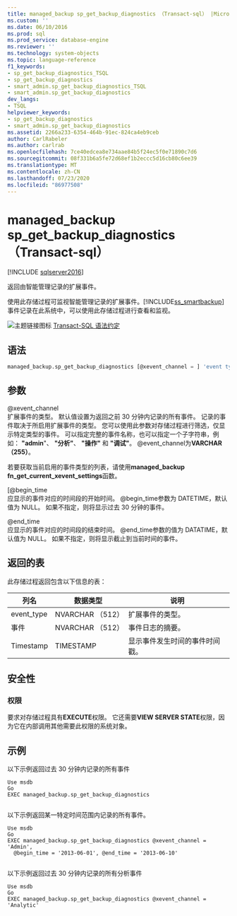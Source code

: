 ```yaml
---
title: managed_backup sp_get_backup_diagnostics （Transact-sql） |Microsoft Docs
ms.custom: ''
ms.date: 06/10/2016
ms.prod: sql
ms.prod_service: database-engine
ms.reviewer: ''
ms.technology: system-objects
ms.topic: language-reference
f1_keywords:
- sp_get_backup_diagnostics_TSQL
- sp_get_backup_diagnostics
- smart_admin.sp_get_backup_diagnostics_TSQL
- smart_admin.sp_get_backup_diagnostics
dev_langs:
- TSQL
helpviewer_keywords:
- sp_get_backup_diagnostics
- smart_admin.sp_get_backup_diagnostics
ms.assetid: 2266a233-6354-464b-91ec-824ca4eb9ceb
author: CarlRabeler
ms.author: carlrab
ms.openlocfilehash: 7ce40edcea8e734aae84b5f24ec5f0e71890c7d6
ms.sourcegitcommit: 08f331b6a5fe72d68ef1b2eccc5d16cb80c6ee39
ms.translationtype: MT
ms.contentlocale: zh-CN
ms.lasthandoff: 07/23/2020
ms.locfileid: "86977508"
---
```

# <a name="managed_backupsp_get_backup_diagnostics-transact-sql"></a>managed_backup sp_get_backup_diagnostics （Transact-sql）
[!INCLUDE [sqlserver2016](../../includes/applies-to-version/sqlserver2016.md)]

  返回由智能管理记录的扩展事件。  
  
 使用此存储过程可监视智能管理记录的扩展事件。[!INCLUDE[ss_smartbackup](../../includes/ss-smartbackup-md.md)]事件记录在此系统中，可以使用此存储过程进行查看和监视。  
  
 ![主题链接图标](../../database-engine/configure-windows/media/topic-link.gif "主题链接图标") [Transact-SQL 语法约定](../../t-sql/language-elements/transact-sql-syntax-conventions-transact-sql.md)  
  
## <a name="syntax"></a>语法  
  
```sql  
managed_backup.sp_get_backup_diagnostics [@xevent_channel = ] 'event type' [, [@begin_time = ] 'time1' ] [, [@end_time = ] 'time2'VARCHAR(255) = 'Xevent',@begin_time DATETIME = NULL,@end_time DATETIME = NULL  
```  
  
##  <a name="arguments"></a><a name="Arguments"></a> 参数  
 @xevent_channel  
 扩展事件的类型。 默认值设置为返回之前 30 分钟内记录的所有事件。 记录的事件取决于所启用扩展事件的类型。 您可以使用此参数对存储过程进行筛选，仅显示特定类型的事件。 可以指定完整的事件名称，也可以指定一个子字符串，例如： **"admin**"、 **"分析"**、 **"操作"** 和 **"调试"**。 @event_channel为**VARCHAR （255）**。  
  
 若要获取当前启用的事件类型的列表，请使用**managed_backup fn_get_current_xevent_settings**函数。  
  
 [@begin_time  
 应显示的事件对应的时间段的开始时间。 @begin_time参数为 DATETIME，默认值为 NULL。 如果不指定，则将显示过去 30 分钟的事件。  
  
 @end_time  
 应显示的事件对应的时间段的结束时间。 @end_time参数的值为 DATATIME，默认值为 NULL。  如果不指定，则将显示截止到当前时间的事件。  
  
## <a name="table-returned"></a>返回的表  
 此存储过程返回包含以下信息的表：  
  
| 列名 | 数据类型 | 说明 |  
| ----------- | --------- | ----------- |
|event_type|NVARCHAR （512）|扩展事件的类型。|  
|事件|NVARCHAR （512）|事件日志的摘要。|  
|Timestamp|TIMESTAMP|显示事件发生时间的事件时间戳。|  
  
## <a name="security"></a>安全性  
  
### <a name="permissions"></a>权限  
 要求对存储过程具有**EXECUTE**权限。 它还需要**VIEW SERVER STATE**权限，因为它在内部调用其他需要此权限的系统对象。  
  
## <a name="examples"></a>示例  
 以下示例返回过去 30 分钟内记录的所有事件  
  
```  
Use msdb  
Go  
EXEC managed_backup.sp_get_backup_diagnostics  
  
```  
  
 以下示例返回某一特定时间范围内记录的所有事件。  
  
```  
Use msdb  
Go  
EXEC managed_backup.sp_get_backup_diagnostics @xevent_channel = 'Admin',  
  @begin_time = '2013-06-01', @end_time = '2013-06-10'  
  
```  
  
 以下示例返回过去 30 分钟内记录的所有分析事件  
  
```  
Use msdb  
Go  
EXEC managed_backup.sp_get_backup_diagnostics @xevent_channel = 'Analytic'  
  
```  
  
  
